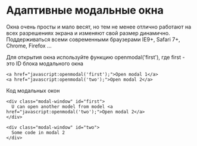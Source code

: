 # Адаптивные модальные окна

Окна очень просты и мало весят, но тем не менее отлично работают на всех разрешениях экрана и изменяют свой размер динамично.
Поддерживаться всеми современными браузерами IE9+, Safari 7+, Chrome, Firefox ...

Для открытия окна используйте функцию openmodal('first'), где first - это ID блока модального окна

```
<a href="javascript:openmodal('first');">Open modal 1</a>
<a href="javascript:openmodal('two');">Open modal 2</a>
```

Код модальных окон

```
<div class="modal-window" id="first">
  U can open another model from model <a href="javascript:openmodal('two');">Open modal 2</a>
</div>

<div class="modal-window" id="two">
  Some code in modal 2
</div>
```